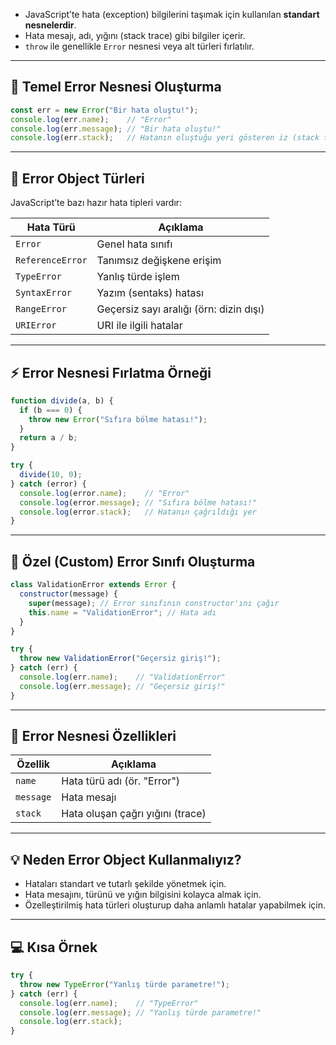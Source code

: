 
- JavaScript’te hata (exception) bilgilerini taşımak için kullanılan **standart nesnelerdir**.
- Hata mesajı, adı, yığını (stack trace) gibi bilgiler içerir.
- `throw` ile genellikle `Error` nesnesi veya alt türleri fırlatılır.

---

## 🔑 **Temel Error Nesnesi Oluşturma**

```js
const err = new Error("Bir hata oluştu!");
console.log(err.name);    // "Error"
console.log(err.message); // "Bir hata oluştu!"
console.log(err.stack);   // Hatanın oluştuğu yeri gösteren iz (stack trace)
```

---

## 🎨 **Error Object Türleri**

JavaScript’te bazı hazır hata tipleri vardır:

|Hata Türü|Açıklama|
|---|---|
|`Error`|Genel hata sınıfı|
|`ReferenceError`|Tanımsız değişkene erişim|
|`TypeError`|Yanlış türde işlem|
|`SyntaxError`|Yazım (sentaks) hatası|
|`RangeError`|Geçersiz sayı aralığı (örn: dizin dışı)|
|`URIError`|URI ile ilgili hatalar|

---

## ⚡ **Error Nesnesi Fırlatma Örneği**

```js
function divide(a, b) {
  if (b === 0) {
    throw new Error("Sıfıra bölme hatası!");
  }
  return a / b;
}

try {
  divide(10, 0);
} catch (error) {
  console.log(error.name);    // "Error"
  console.log(error.message); // "Sıfıra bölme hatası!"
  console.log(error.stack);   // Hatanın çağrıldığı yer
}
```

---

## 🎯 **Özel (Custom) Error Sınıfı Oluşturma**

```js
class ValidationError extends Error {
  constructor(message) {
    super(message); // Error sınıfının constructor'ını çağır
    this.name = "ValidationError"; // Hata adı
  }
}

try {
  throw new ValidationError("Geçersiz giriş!");
} catch (err) {
  console.log(err.name);    // "ValidationError"
  console.log(err.message); // "Geçersiz giriş!"
}
```

---

## 📌 **Error Nesnesi Özellikleri**

|Özellik|Açıklama|
|---|---|
|`name`|Hata türü adı (ör. "Error")|
|`message`|Hata mesajı|
|`stack`|Hata oluşan çağrı yığını (trace)|

---

## 💡 **Neden Error Object Kullanmalıyız?**

- Hataları standart ve tutarlı şekilde yönetmek için.
- Hata mesajını, türünü ve yığın bilgisini kolayca almak için.
- Özelleştirilmiş hata türleri oluşturup daha anlamlı hatalar yapabilmek için.

---

## 💻 **Kısa Örnek**

```js
try {
  throw new TypeError("Yanlış türde parametre!");
} catch (err) {
  console.log(err.name);    // "TypeError"
  console.log(err.message); // "Yanlış türde parametre!"
  console.log(err.stack);
}
```
